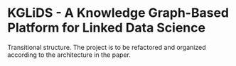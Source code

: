 # KGLiDS - A Knowledge Graph-Based Platform for Linked Data Science

Transitional structure. The project is to be refactored and organized according to the architecture in the paper.